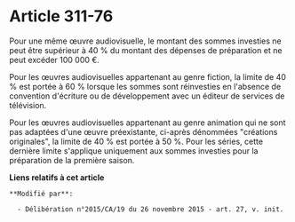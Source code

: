 # Article 311-76

Pour une même œuvre audiovisuelle, le montant des sommes investies ne peut être supérieur à 40 % du montant des dépenses de
préparation et ne peut excéder 100 000 €. 

Pour les œuvres audiovisuelles appartenant au genre fiction, la limite de 40 % est portée à 60 % lorsque les sommes sont
réinvesties en l'absence de convention d'écriture ou de développement avec un éditeur de services de télévision. 

Pour les œuvres audiovisuelles appartenant au genre animation qui ne sont pas adaptées d'une œuvre préexistante, ci-après
dénommées "créations originales", la limite de 40 % est portée à 50 %. Pour les séries, cette dernière limite s'applique
uniquement aux sommes investies pour la préparation de la première saison.

**Liens relatifs à cet article**

	**Modifié par**:

	  - Délibération n°2015/CA/19 du 26 novembre 2015 - art. 27, v. init.

